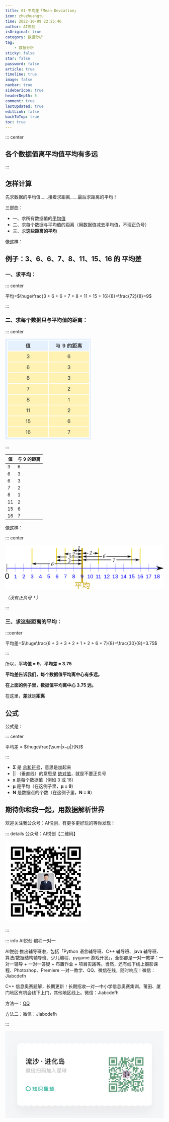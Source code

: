 ```yaml
---
title: 01-平均差「Mean Deviation」
icon: zhuzhuangtu
time: 2022-10-09 22:25:46
author: AI悦创
isOriginal: true
category: 数据分析
tag:
    - 数据分析
sticky: false
star: false
password: false
article: true
timeline: true
image: false
navbar: true
sidebarIcon: true
headerDepth: 5
comment: true
lastUpdated: true
editLink: false
backToTop: true
toc: true
---
```


::: center

## 各个数据值离平均值平均有多远

:::

## 怎样计算

先求数据的平均值……接着求距离……最后求距离的平均！

三部曲：

- 一、求所有数据值的[平均值](https://www.shuxuele.com/mean.html)
- 二、求每个数据与平均值的距离（用数据值减去平均值，不理正负号）
- 三、求**这些距离的平均**

像这样：

## 例子：3、6、6、7、8、11、15、16 的 平均差

### 一、求**平均**：

::: center

平均=$\huge\frac{3 + 6 + 6 + 7 + 8 + 11 + 15 + 16}{8}=\frac{72}{8}=9$ 

:::



### 二、求每个数据只与平均值的距离：

::: center

<img src="./01-mean-deviation.assets/image-20221009232139634.png" alt="image-20221009232139634" style="zoom: 50%;" />

:::

| 值   | 与 9 的距离 |
| ---- | ----------- |
| 3    | 6           |
| 6    | 3           |
| 6    | 3           |
| 7    | 2           |
| 8    | 1           |
| 11   | 2           |
| 15   | 6           |
| 16   | 7           |

像这样：

::: center

![平均差](./01-mean-deviation.assets/mean-deviation.svg)

*（没有正负号！）*

:::

### 三、求**这些距离的平均**：

:::center

平均差=$\huge\frac{6 + 3 + 3 + 2 + 1 + 2 + 6 + 7}{8}=\frac{30}{8}=3.75$

:::

所以，**平均值 = 9**，**平均差 = 3.75**

**平均差告诉我们，每个数据值平均离中心有多远。**

**在上面的例子里，数据值平均离中心 3.75 远。**

在这里，**差**就是**距离**

## 公式

公式是：

::: center

平均差 = $\huge\frac{\sum|x−μ|}{N}$

:::

- **Σ** 是 [总和符号](https://www.shuxuele.com/algebra/sigma-notation.html)，意思是加起来
- || （垂直线）的意思是 [绝对值](https://www.shuxuele.com/numbers/absolute-value.html)，就是不要正负号
- **x** 是每个数据值（例如 3 或 16）
- **μ** 是平均（在这例子里，**μ = 9**）
- **N** 是数据点的个数（在这例子里，**N = 8**）



## 期待你和我一起，用数据解析世界

欢迎关注我公众号：AI悦创，有更多更好玩的等你发现！

::: details 公众号：AI悦创【二维码】

![](/gzh.jpg)

:::

::: info AI悦创·编程一对一

AI悦创·推出辅导班啦，包括「Python 语言辅导班、C++ 辅导班、java 辅导班、算法/数据结构辅导班、少儿编程、pygame 游戏开发」，全部都是一对一教学：一对一辅导 + 一对一答疑 + 布置作业 + 项目实践等。当然，还有线下线上摄影课程、Photoshop、Premiere 一对一教学、QQ、微信在线，随时响应！微信：Jiabcdefh

C++ 信息奥赛题解，长期更新！长期招收一对一中小学信息奥赛集训，莆田、厦门地区有机会线下上门，其他地区线上。微信：Jiabcdefh

方法一：[QQ](http://wpa.qq.com/msgrd?v=3&uin=1432803776&site=qq&menu=yes)

方法二：微信：Jiabcdefh

:::

![](/zsxq.jpg)
